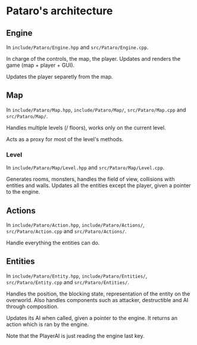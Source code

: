 # Pataro's architecture

## Engine

In `include/Pataro/Engine.hpp` and `src/Pataro/Engine.cpp`.

In charge of the controls, the map, the player. Updates and renders the game (map + player + GUI).

Updates the player separetly from the map.

## Map

In `include/Pataro/Map.hpp`, `include/Pataro/Map/`, `src/Pataro/Map.cpp` and `src/Pataro/Map/`.

Handles multiple levels (/ floors), works only on the current level.

Acts as a proxy for most of the level's methods.

### Level

In `include/Pataro/Map/Level.hpp` and `src/Pataro/Map/Level.cpp`.

Generates rooms, monsters, handles the field of view, collisions with entities and walls. Updates all the entities except the player, given a pointer to the engine.

## Actions

In `include/Pataro/Action.hpp`, `include/Pataro/Actions/`, `src/Pataro/Action.cpp` and `src/Pataro/Actions/`.

Handle everything the entities can do.

## Entities

In `include/Pataro/Entity.hpp`, `include/Pataro/Entities/`, `src/Pataro/Entity.cpp` and `src/Pataro/Entities/`.

Handles the position, the blocking state, representation of the entity on the overworld. Also handles components such as attacker, destructible and AI through composition.

Updates its AI when called, given a pointer to the engine. It returns an action which is ran by the engine.

Note that the PlayerAI is just reading the engine last key.